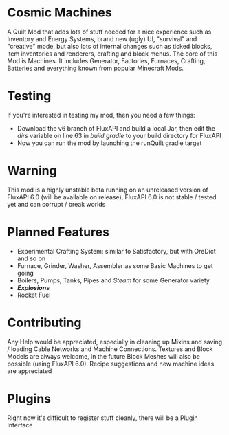 # Cosmic Machines
A Quilt Mod that adds lots of stuff needed for a nice experience such as Inventory and 
Energy Systems, brand new (ugly) UI, "survival" and "creative" mode, but also lots of internal
changes such as ticked blocks, item inventories and renderers, crafting and block menus.
The core of this Mod is Machines. It includes Generator, Factories, Furnaces, Crafting,
Batteries and everything known from popular Minecraft Mods.
# Testing
If you're interested in testing my mod, then you need a few things:
- Download the v6 branch of FluxAPI and build a local Jar, then edit the
*dirs* variable on line 63 in *build.gradle* to your build directory for FluxAPI
- Now you can run the mod by launching the runQuilt gradle target
# Warning
This mod is a highly unstable beta running on an unreleased version 
of FluxAPI 6.0 (will be available on release), FluxAPI 6.0 is not stable / tested yet and can corrupt / break worlds
# Planned Features
- Experimental Crafting System: similar to Satisfactory, but with OreDict and so on
- Furnace, Grinder, Washer, Assembler as some Basic Machines to get going
- Boilers, Pumps, Tanks, Pipes and *Steam* for some Generator variety
- ***Explosions***
- Rocket Fuel
# Contributing
Any Help would be appreciated, especially in cleaning up Mixins and saving / loading
Cable Networks and Machine Connections.
Textures and Block Models are always welcome, in the future Block Meshes will also be possible (using FluxAPI 6.0).
Recipe suggestions and new machine ideas are appreciated
# Plugins
Right now it's difficult to register stuff cleanly, there will be a Plugin Interface
